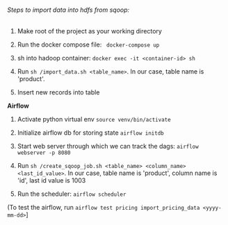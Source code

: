###### Steps to import data into hdfs from sqoop:

1. Make root of the project as your working directory

2. Run the docker compose file: ` docker-compose up`
           
3. sh into hadoop container: `docker exec -it <container-id> sh`

4. Run `sh /import_data.sh <table_name>`. In our case, table name is 'product'.

5. Insert new records into table

**Airflow**

1. Activate python virtual env `source venv/bin/activate`

2. Initialize airflow db for storing state `airflow initdb`

3. Start web server through which we can track the dags: `airflow webserver -p 8080`

4. Run `sh /create_sqoop_job.sh <table_name> <column_name> <last_id_value>`. In our case, table name is 'product', column name is 'id', last id value is 1003

5. Run the scheduler: `airflow scheduler`

(To test the airflow, run `airflow test pricing import_pricing_data <yyyy-mm-dd>`]
